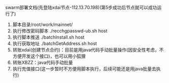 swarm部署文档(先登陆xdai节点-112.13.70.198)(第5步成功后节点就可以成功运行了)
1. 脚本目录/root/work/mainnet/
2. 执行修改密码脚本 ./recchgpasswd-ub.sh host
3. 执行脚本推送 ./batchInstall.sh host
4. 执行获取地址 ./batchGetAddress.sh host
5. 转账xdai(创建节点合约)：目前是用java代码手动批量操作(因安全性考虑，不方便开发这个接口)，也可以用小狐狸
6. 转账XBZZ：java代码手动批量
7. 执行充值接口(这一步暂时不方便用脚本执行，后续可能还是用java批量去执行)